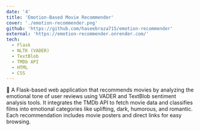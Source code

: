 ```yaml
---
date: '4'
title: 'Emotion-Based Movie Recommender'
cover: './emotion-recommender.png'
github: 'https://github.com/haseebraza715/emotion-recommender'
external: 'https://emotion-recommender.onrender.com/'
tech:
  - Flask
  - NLTK (VADER)
  - TextBlob
  - TMDb API
  - HTML
  - CSS
---
```


🎯 A Flask-based web application that recommends movies by analyzing the emotional tone of user reviews using VADER and TextBlob sentiment analysis tools. It integrates the TMDb API to fetch movie data and classifies films into emotional categories like uplifting, dark, humorous, and romantic. Each recommendation includes movie posters and direct links for easy browsing.
